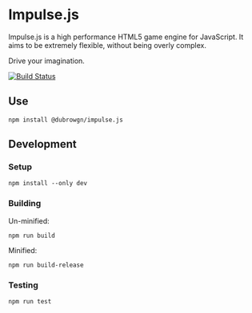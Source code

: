 # Impulse.js
Impulse.js is a high performance HTML5 game engine for JavaScript. It aims to be extremely flexible, without being overly complex.

Drive your imagination.

[![Build Status](https://travis-ci.com/dubrowgn/impulse.js.svg?branch=master)](https://travis-ci.com/dubrowgn/impulse.js)

## Use

```npm install @dubrowgn/impulse.js```

## Development

### Setup

```npm install --only dev```

### Building

Un-minified:

```npm run build```

 Minified: 
 
 ```npm run build-release```

### Testing

```npm run test```
